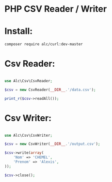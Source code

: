 # PHP CSV Reader / Writer

Install:
======

```bash
composer require alc/curl:dev-master

```

Csv Reader:
======

```php

use Alc\Csv\CsvReader;

$csv = new CsvReader(__DIR__.'/data.csv');

print_r($csv->readAll());

```

Csv Writer:
======

```php

use Alc\Csv\CsvWriter;

$csv = new CsvWriter(__DIR__.'/output.csv');

$csv->write(array(
	'Nom' => 'CHEMEL',
	'Prenom' => 'Alexis',
));

$csv->close();

```
